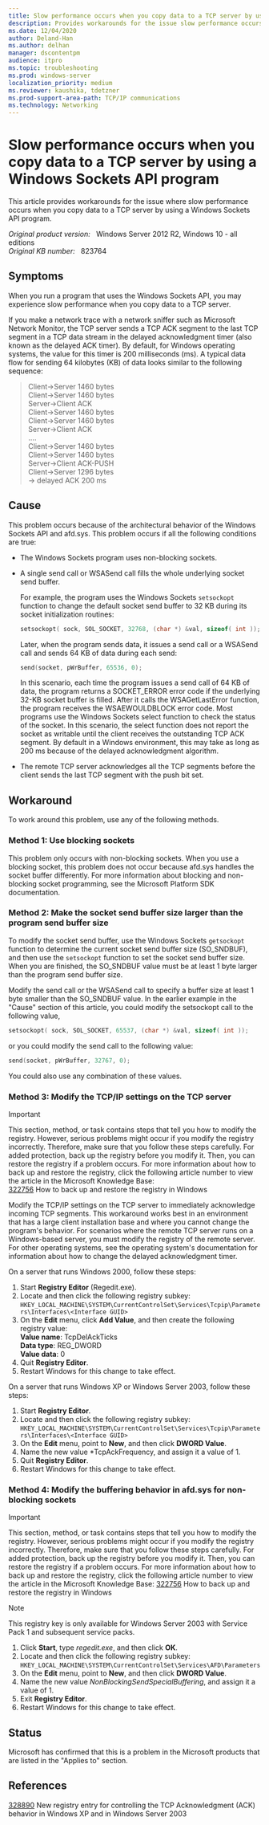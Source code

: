 ```yaml
---
title: Slow performance occurs when you copy data to a TCP server by using a Windows Sockets API program
description: Provides workarounds for the issue slow performance occurs when you copy data to a TCP server by using a Windows Sockets API program.
ms.date: 12/04/2020
author: Deland-Han
ms.author: delhan 
manager: dscontentpm
audience: itpro
ms.topic: troubleshooting
ms.prod: windows-server
localization_priority: medium
ms.reviewer: kaushika, tdetzner
ms.prod-support-area-path: TCP/IP communications
ms.technology: Networking
---
```

# Slow performance occurs when you copy data to a TCP server by using a Windows Sockets API program

This article provides workarounds for the issue where slow performance occurs when you copy data to a TCP server by using a Windows Sockets API program.

_Original product version:_ &nbsp; Windows Server 2012 R2, Windows 10 - all editions  
_Original KB number:_ &nbsp; 823764

## Symptoms

When you run a program that uses the Windows Sockets API, you may experience slow performance when you copy data to a TCP server.

If you make a network trace with a network sniffer such as Microsoft Network Monitor, the TCP server sends a TCP ACK segment to the last TCP segment in a TCP data stream in the delayed acknowledgment timer (also known as the delayed ACK timer). By default, for Windows operating systems, the value for this timer is 200 milliseconds (ms). A typical data flow for sending 64 kilobytes (KB) of data looks similar to the following sequence:

> Client->Server 1460 bytes  
Client->Server 1460 bytes  
Server->Client ACK  
Client->Server 1460 bytes  
Client->Server 1460 bytes  
Server->Client ACK  
....  
Client->Server 1460 bytes  
Client->Server 1460 bytes  
Server->Client ACK-PUSH  
Client->Server 1296 bytes  
-> delayed ACK 200 ms  

## Cause

This problem occurs because of the architectural behavior of the Windows Sockets API and afd.sys. This problem occurs if all the following conditions are true:

- The Windows Sockets program uses non-blocking sockets.
- A single send call or WSASend call fills the whole underlying socket send buffer.

    For example, the program uses the Windows Sockets `setsockopt` function to change the default socket send buffer to 32 KB during its socket initialization routines:

    ```c
    setsockopt( sock, SOL_SOCKET, 32768, (char *) &val, sizeof( int ));
    ```

    Later, when the program sends data, it issues a send call or a WSASend call and sends 64 KB of data during each send:

    ```c
    send(socket, pWrBuffer, 65536, 0);
    ```

    In this scenario, each time the program issues a send call of 64 KB of data, the program returns a SOCKET_ERROR error code if the underlying 32-KB socket buffer is filled. After it calls the WSAGetLastError function, the program receives the WSAEWOULDBLOCK error code. Most programs use the Windows Sockets select function to check the status of the socket. In this scenario, the select function does not report the socket as writable until the client receives the outstanding TCP ACK segment. By default in a Windows environment, this may take as long as 200 ms because of the delayed acknowledgment algorithm.

- The remote TCP server acknowledges all the TCP segments before the client sends the last TCP segment with the push bit set.

## Workaround

To work around this problem, use any of the following methods.

### Method 1: Use blocking sockets

This problem only occurs with non-blocking sockets. When you use a blocking socket, this problem does not occur because afd.sys handles the socket buffer differently. For more information about blocking and non-blocking socket programming, see the Microsoft Platform SDK documentation.

### Method 2: Make the socket send buffer size larger than the program send buffer size

To modify the socket send buffer, use the Windows Sockets `getsockopt` function to determine the current socket send buffer size (SO_SNDBUF), and then use the `setsockopt` function to set the socket send buffer size. When you are finished, the SO_SNDBUF value must be at least 1 byte larger than the program send buffer size.

Modify the send call or the WSASend call to specify a buffer size at least 1 byte smaller than the SO_SNDBUF value. In the earlier example in the "Cause" section of this article, you could modify the setsockopt call to the following value,

```c
setsockopt( sock, SOL_SOCKET, 65537, (char *) &val, sizeof( int ));
```

or you could modify the send call to the following value:

```c
send(socket, pWrBuffer, 32767, 0);
```

You could also use any combination of these values.

### Method 3: Modify the TCP/IP settings on the TCP server

> [!IMPORTANT]
> This section, method, or task contains steps that tell you how to modify the registry. However, serious problems might occur if you modify the registry incorrectly. Therefore, make sure that you follow these steps carefully. For added protection, back up the registry before you modify it. Then, you can restore the registry if a problem occurs. For more information about how to back up and restore the registry, click the following article number to view the article in the Microsoft Knowledge Base:  
[322756](https://support.microsoft.com/help/322756) How to back up and restore the registry in Windows  

Modify the TCP/IP settings on the TCP server to immediately acknowledge incoming TCP segments. This workaround works best in an environment that has a large client installation base and where you cannot change the program's behavior. For scenarios where the remote TCP server runs on a Windows-based server, you must modify the registry of the remote server. For other operating systems, see the operating system's documentation for information about how to change the delayed acknowledgment timer.

On a server that runs Windows 2000, follow these steps:

1. Start **Registry Editor** (Regedit.exe).
2. Locate and then click the following registry subkey:
 `HKEY_LOCAL_MACHINE\SYSTEM\CurrentControlSet\Services\Tcpip\Parameters\Interfaces\<Interface GUID>`  
3. On the **Edit** menu, click **Add Value**, and then create the following registry value:  
    **Value name**: TcpDelAckTicks  
    **Data type**: REG_DWORD  
    **Value data**: 0  
4. Quit **Registry Editor**.
5. Restart Windows for this change to take effect.

On a server that runs Windows XP or Windows Server 2003, follow these steps:

1. Start **Registry Editor**.
2. Locate and then click the following registry subkey:
`HKEY_LOCAL_MACHINE\SYSTEM\CurrentControlSet\Services\Tcpip\Parameters\Interfaces\<Interface GUID>`  
3. On the **Edit** menu, point to **New**, and then click **DWORD Value**.
4. Name the new value *TcpAckFrequency, and assign it a value of 1.
5. Quit **Registry Editor**.
6. Restart Windows for this change to take effect.

### Method 4: Modify the buffering behavior in afd.sys for non-blocking sockets

> [!IMPORTANT]
> This section, method, or task contains steps that tell you how to modify the registry. However, serious problems might occur if you modify the registry incorrectly. Therefore, make sure that you follow these steps carefully. For added protection, back up the registry before you modify it. Then, you can restore the registry if a problem occurs. For more information about how to back up and restore the registry, click the following article number to view the article in the Microsoft Knowledge Base: [322756](https://support.microsoft.com/help/322756) How to back up and restore the registry in Windows  

> [!NOTE]
> This registry key is only available for Windows Server 2003 with Service Pack 1 and subsequent service packs.

1. Click **Start**, type *regedit.exe*, and then click **OK**.
2. Locate and then click the following registry subkey:  
`HKEY_LOCAL_MACHINE\SYSTEM\CurrentControlSet\Services\AFD\Parameters`  
3. On the **Edit** menu, point to **New**, and then click **DWORD Value**.
4. Name the new value *NonBlockingSendSpecialBuffering*, and assign it a value of 1.
5. Exit **Registry Editor**.
6. Restart Windows for this change to take effect.

## Status

Microsoft has confirmed that this is a problem in the Microsoft products that are listed in the "Applies to" section.

## References

[328890](https://support.microsoft.com/help/328890) New registry entry for controlling the TCP Acknowledgment (ACK) behavior in Windows XP and in Windows Server 2003
